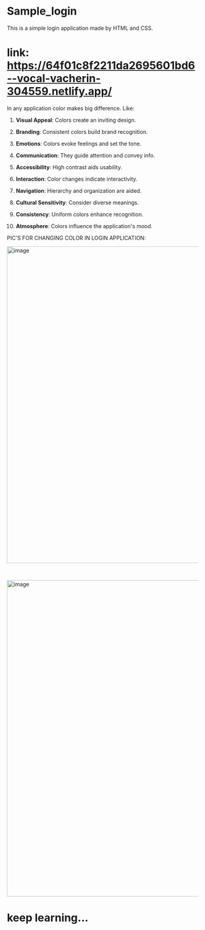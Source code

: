 # Sample_login
This is a simple login application made by HTML and CSS.

# link: https://64f01c8f2211da2695601bd6--vocal-vacherin-304559.netlify.app/


In any application color makes big difference. Like:

1. **Visual Appeal**:  Colors create an inviting design.

2. **Branding**:  Consistent colors build brand recognition.

3. **Emotions**:  Colors evoke feelings and set the tone.

4. **Communication**:  They guide attention and convey info.

5. **Accessibility**:  High contrast aids usability.

6. **Interaction**:  Color changes indicate interactivity.

7. **Navigation**:  Hierarchy and organization are aided.

8. **Cultural Sensitivity**:  Consider diverse meanings.

9. **Consistency**:  Uniform colors enhance recognition.

10. **Atmosphere**:  Colors influence the application's mood.


PIC'S FOR CHANGING COLOR IN LOGIN APPLICATION:



<img width="833" alt="image" src="https://github.com/Hareesh061/Sample_login/assets/90563881/756da2a2-dd41-4728-9992-856e446b1b38">

&nbsp;




<img width="832" alt="image" src="https://github.com/Hareesh061/Sample_login/assets/90563881/d86bb8c6-214d-40f7-898a-8dc0f863a3e7">






# keep learning...
